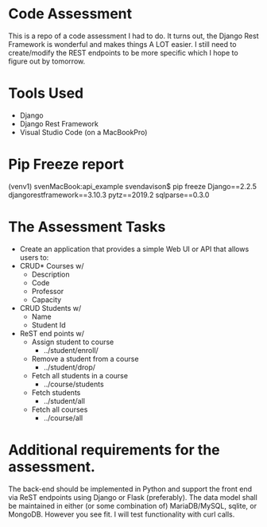 # Code Assessment

This is a repo of a code assessment I had to do. It turns out, the Django Rest Framework is wonderful and makes things A LOT easier. I still need to create/modify the REST endpoints to be more specific which I hope to figure out by tomorrow.

# Tools Used
* Django
* Django Rest Framework
* Visual Studio Code (on a MacBookPro)

# Pip Freeze report
(venv1) svenMacBook:api_example svendavison$ pip freeze
Django==2.2.5
djangorestframework==3.10.3
pytz==2019.2
sqlparse==0.3.0

# The Assessment Tasks
* Create an application that provides a simple Web UI or API that allows users to:
* CRUD* Courses w/
  * Description
  * Code
  * Professor
  * Capacity
* CRUD Students w/
  * Name
  * Student Id
* ReST end points w/
  * Assign student to course
    * ../student/enroll/<course id>
  * Remove a student from a course
    * ../student/drop/<course id>
  * Fetch all students in a course
    *  ../course/students
  * Fetch students
    * ../student/all
  * Fetch all courses
    * ../course/all

# Additional requirements for the assessment.
The back-end should be implemented in Python and support the front end via ReST endpoints using Django or Flask (preferably). The data model shall be maintained in either (or some combination of) MariaDB/MySQL, sqlite, or MongoDB. However you see fit. I will test functionality with curl calls.
